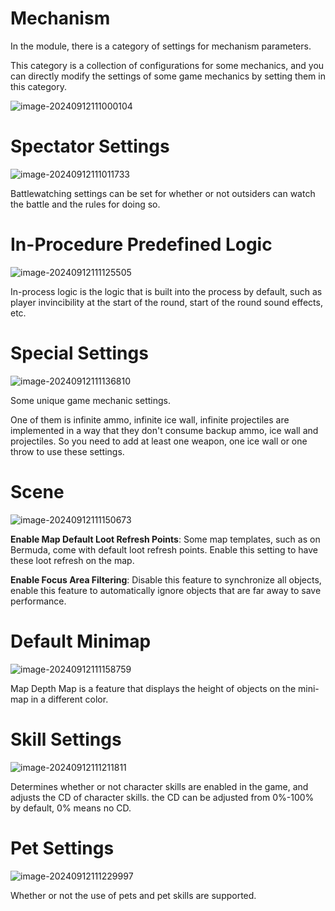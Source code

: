 # Mechanism

In the module, there is a category of settings for mechanism parameters.

This category is a collection of configurations for some mechanics, and you can directly modify the settings of some game mechanics by setting them in this category.

![image-20240912111000104](https://dl.dir.freefiremobile.com/common/OB46/CSH/OfficialWeb/10-Mechanism/image-20240912111000104.png)

# Spectator Settings

![image-20240912111011733](https://dl.dir.freefiremobile.com/common/OB46/CSH/OfficialWeb/10-Mechanism/image-20240912111011733.png)

Battlewatching settings can be set for whether or not outsiders can watch the battle and the rules for doing so.

# In-Procedure Predefined Logic

![image-20240912111125505](https://dl.dir.freefiremobile.com/common/OB46/CSH/OfficialWeb/10-Mechanism/image-20240912111125505.png)

In-process logic is the logic that is built into the process by default, such as player invincibility at the start of the round, start of the round sound effects, etc.

# Special Settings

![image-20240912111136810](https://dl.dir.freefiremobile.com/common/OB46/CSH/OfficialWeb/10-Mechanism/image-20240912111136810.png)

Some unique game mechanic settings.

One of them is infinite ammo, infinite ice wall, infinite projectiles are implemented in a way that they don't consume backup ammo, ice wall and projectiles. So you need to add at least one weapon, one ice wall or one throw to use these settings.

# Scene

![image-20240912111150673](https://dl.dir.freefiremobile.com/common/OB46/CSH/OfficialWeb/10-Mechanism/image-20240912111150673.png)

**Enable Map Default Loot Refresh Points**: Some map templates, such as on Bermuda, come with default loot refresh points. Enable this setting to have these loot refresh on the map.

**Enable Focus Area Filtering**: Disable this feature to synchronize all objects, enable this feature to automatically ignore objects that are far away to save performance.

# Default Minimap

![image-20240912111158759](https://dl.dir.freefiremobile.com/common/OB46/CSH/OfficialWeb/10-Mechanism/image-20240912111158759.png)

Map Depth Map is a feature that displays the height of objects on the mini-map in a different color.

# Skill Settings

![image-20240912111211811](https://dl.dir.freefiremobile.com/common/OB46/CSH/OfficialWeb/10-Mechanism/image-20240912111211811.png)

Determines whether or not character skills are enabled in the game, and adjusts the CD of character skills. the CD can be adjusted from 0%-100% by default, 0% means no CD.

# Pet Settings

![image-20240912111229997](https://dl.dir.freefiremobile.com/common/OB46/CSH/OfficialWeb/10-Mechanism/image-20240912111229997.png)

Whether or not the use of pets and pet skills are supported.
